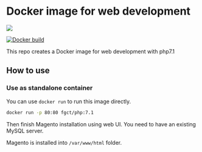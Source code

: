 # Docker image for web development

[![](https://images.microbadger.com/badges/image/alexcheng/magento.svg)](http://microbadger.com/images/alexcheng/magento)

[![Docker build](http://dockeri.co/image/alexcheng/magento)](https://hub.docker.com/r/alexcheng/magento/)

This repo creates a Docker image for web development with php7.1

## How to use

### Use as standalone container

You can use `docker run` to run this image directly.

```bash
docker run -p 80:80 fgct/php:7.1
```

Then finish Magento installation using web UI. You need to have an existing MySQL server.

Magento is installed into `/var/www/html` folder.

